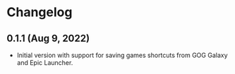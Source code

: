 # Changelog

## 0.1.1 (Aug 9, 2022)

- Initial version with support for saving games shortcuts from GOG
  Galaxy and Epic Launcher.
